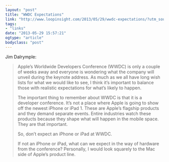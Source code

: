 ```yaml
---
layout: "post"
title: "WWDC Expectations"
link: "http://www.loopinsight.com/2013/05/29/wwdc-expectations/?utm_source=loopinsight.com&utm_medium=referral&utm_campaign=Feed"
tags: 
- "links"
date: "2013-05-29 15:57:21"
ogtype: "article"
bodyclass: "post"
---
```


Jim Dalrymple:

> Apple’s Worldwide Developers Conference (WWDC) is only a couple of weeks away and everyone is wondering what the company will unveil during the keynote address. As much as we all have long wish lists for what we would like to see, I think it’s important to balance those with realistic expectations for what’s likely to happen.
> 
> The important thing to remember about WWDC is that it is a developer conference. It’s not a place where Apple is going to show off the newest iPhone or iPad 1. These are Apple’s flagship products and they demand separate events. Entire industries watch these products because they shape what will happen in the mobile space. They are that important.
> 
> So, don’t expect an iPhone or iPad at WWDC.
> 
> If not an iPhone or iPad, what can we expect in the way of hardware from the conference? Personally, I would look squarely to the Mac side of Apple’s product line.